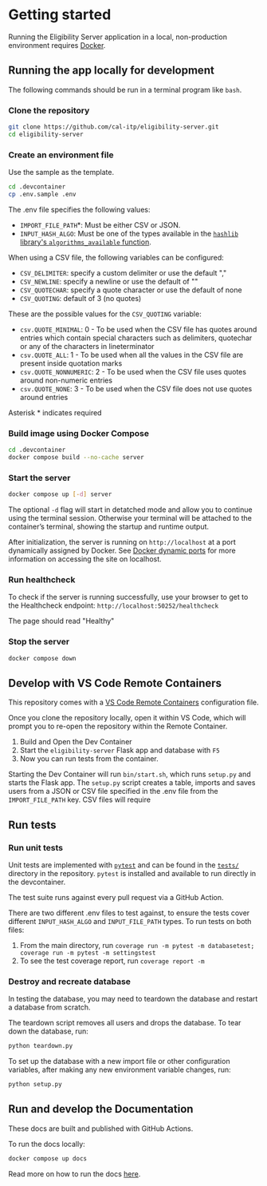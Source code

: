 # Getting started

Running the Eligibility Server application in a local, non-production environment requires [Docker](https://docs.docker.com/get-docker/).

## Running the app locally for development

The following commands should be run in a terminal program like `bash`.

### Clone the repository

```bash
git clone https://github.com/cal-itp/eligibility-server.git
cd eligibility-server
```

### Create an environment file

Use the sample as the template.

```bash
cd .devcontainer
cp .env.sample .env
```

The .env file specifies the following values:

- `IMPORT_FILE_PATH`*: Must be either CSV or JSON.
- `INPUT_HASH_ALGO`: Must be one of the types available in the [`hashlib` library's `algorithms_available` function](https://docs.python.org/3/library/hashlib.html#hashlib.algorithms_available).

When using a CSV file, the following variables can be configured:

- `CSV_DELIMITER`: specify a custom delimiter or use the default ","
- `CSV_NEWLINE`: specify a newline or use the default of ""
- `CSV_QUOTECHAR`: specify a quote character or use the default of none
- `CSV_QUOTING`: default of 3 (no quotes)

These are the possible values for the `CSV_QUOTING` variable:

- `csv.QUOTE_MINIMAL`: 0 - To be used when the CSV file has quotes around entries which contain special characters such as delimiters, quotechar or any of the characters in lineterminator
- `csv.QUOTE_ALL`: 1 - To be used when all the values in the CSV file are present inside quotation marks
- `csv.QUOTE_NONNUMERIC`: 2 - To be used when the CSV file uses quotes around non-numeric entries
- `csv.QUOTE_NONE`: 3 - To be used when the CSV file does not use quotes around entries

Asterisk * indicates required

### Build image using Docker Compose

```bash
cd .devcontainer
docker compose build --no-cache server
```

### Start the server

```bash
docker compose up [-d] server
```

The optional `-d` flag will start in detatched mode and allow you to continue using the terminal session. Otherwise your terminal will be attached to the container’s terminal, showing the startup and runtime output.

After initialization, the server is running on `http://localhost` at a port dynamically assigned by Docker. See [Docker dynamic ports](https://docs.calitp.org/benefits/getting-started/docker-dynamic-ports/) for more information on accessing the site on localhost.

### Run healthcheck

To check if the server is running successfully, use your browser to get to the Healthcheck endpoint: `http://localhost:50252/healthcheck`

The page should read "Healthy"

### Stop the server

```bash
docker compose down
```

## Develop with VS Code Remote Containers

This repository comes with a [VS Code Remote Containers](https://code.visualstudio.com/docs/remote/containers) configuration file.

Once you clone the repository locally, open it within VS Code, which will prompt you to re-open the repository within the Remote Container.

 1. Build and Open the Dev Container
 2. Start the `eligibility-server` Flask app and database with `F5`
 3. Now you can run tests from the container.

Starting the Dev Container will run `bin/start.sh`, which runs `setup.py` and starts the Flask app. The `setup.py` script creates a table, imports and saves users from a JSON or CSV file specified in the .env file from the `IMPORT_FILE_PATH` key. CSV files will require

## Run tests

### Run unit tests

Unit tests are implemented with [`pytest`](https://docs.pytest.org/en/6.2.x/) and can be found in the [`tests/`](https://github.com/cal-itp/eligibility-server/tree/main/tests) directory in the repository. `pytest` is installed and available to run directly in the devcontainer.

The test suite runs against every pull request via a GitHub Action.

There are two different .env files to test against, to ensure the tests cover different `INPUT_HASH_ALGO` and `INPUT_FILE_PATH` types. To run tests on both files:

1. From the main directory, run `coverage run -m pytest -m databasetest; coverage run -m pytest -m settingstest`
2. To see the test coverage report, run `coverage report -m`

### Destroy and recreate database

In testing the database, you may need to teardown the database and restart a database from scratch.

The teardown script removes all users and drops the database. To tear down the database, run:

```bash
python teardown.py
```

To set up the database with a new import file or other configuration variables, after making any new environment variable changes, run:

```bash
python setup.py
```

## Run and develop the Documentation

These docs are built and published with GitHub Actions.

To run the docs locally:

```bash
docker compose up docs
```

Read more on how to run the docs [here](https://docs.calitp.org/benefits/getting-started/documentation/).
